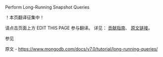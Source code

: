 Perform Long-Running Snapshot Queries

 ！本页翻译征集中！

请点击页面上方 EDIT THIS PAGE 参与翻译。
详见：
[贡献指南]( https://github.com/JinMuInfo/MongoDB-Manual-zh/blob/master/CONTRIBUTING.md )、
[原文链接](  https://www.mongodb.com/docs/v7.0/tutorial/long-running-queries/  )。

 参见

原文 - https://www.mongodb.com/docs/v7.0/tutorial/long-running-queries/